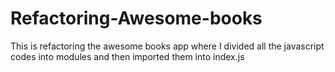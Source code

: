 # Refactoring-Awesome-books
This is refactoring the awesome books app where I divided all the javascript codes into modules and then imported them into index.js
